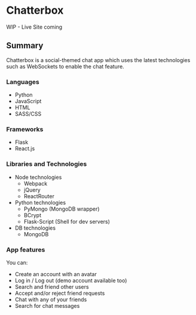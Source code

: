 # Chatterbox

WIP - Live Site coming

## Summary

Chatterbox is a social-themed chat app which uses the latest technologies such as WebSockets to enable the chat feature.

### Languages
* Python
* JavaScript
* HTML
* SASS/CSS

### Frameworks
* Flask
* React.js

### Libraries and Technologies
* Node technologies
  + Webpack
  + jQuery
  + ReactRouter
* Python technologies
  + PyMongo (MongoDB wrapper)
  + BCrypt
  + Flask-Script (Shell for dev servers)
* DB technologies
  + MongoDB

### App features
You can:
- Create an account with an avatar
- Log in / Log out (demo account available too)
- Search and friend other users
- Accept and/or reject friend requests
- Chat with any of your friends
- Search for chat messages
